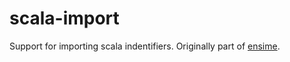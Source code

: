 # scala-import

Support for importing scala indentifiers. Originally part of [ensime](https://github.com/ensime/ensime-emacs).
